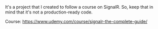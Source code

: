 It's a project that I created to follow a course on SignalR. So, keep that in mind that it's not a production-ready code. 

Course: https://www.udemy.com/course/signalr-the-complete-guide/



